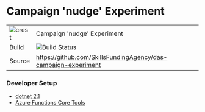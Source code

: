 # Campaign 'nudge' Experiment

|               |               |
| ------------- | ------------- |
|![crest](https://assets.publishing.service.gov.uk/static/images/govuk-crest-bb9e22aff7881b895c2ceb41d9340804451c474b883f09fe1b4026e76456f44b.png) |Campaign 'nudge' Experiment|
| Build | <img alt="Build Status" src="https://sfa-gov-uk.visualstudio.com/Digital%20Apprenticeship%20Service/_apis/build/status/What%20I%20Need/das-search" /> |
| Source  | https://github.com/SkillsFundingAgency/das-campaign-experiment  |

### Developer Setup
- [dotnet 2.1](https://dotnet.microsoft.com/download)
- [Azure Functions Core Tools](https://docs.microsoft.com/en-us/azure/azure-functions/functions-run-local?tabs=windows) 
